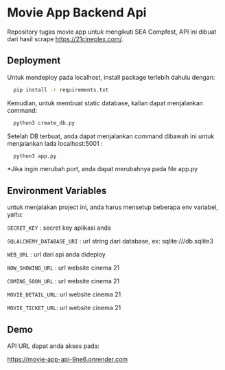 
# Movie App Backend Api
Repository tugas movie app untuk mengikuti SEA Compfest,
API ini dibuat dari hasil scrape https://21cineplex.com/.




## Deployment

Untuk mendeploy pada localhost, install package terlebih dahulu dengan:

```bash
  pip install -r requirements.txt
```

Kemudian, untuk membuat static database, kalian dapat menjalankan command:

```bash
  python3 create_db.py
```

Setelah DB terbuat, anda dapat menjalankan command dibawah ini untuk menjalankan lada localhost:5001 :

```bash
  python3 app.py
```
*Jika ingin merubah port, anda dapat merubahnya pada file app.py

## Environment Variables

untuk menjalakan project ini, anda harus mensetup beberapa env variabel, yaitu:

`SECRET_KEY` : secret key aplikasi anda


`SQLALCHEMY_DATABASE_URI` : url string dari database, ex: sqlite:///db.sqlite3


`WEB_URL` : url dari api anda dideploy


`NOW_SHOWING_URL` : url website cinema 21


`COMING_SOON_URL` : url website cinema 21


`MOVIE_DETAIL_URL`: url website cinema 21


`MOVIE_TICKET_URL`: url website cinema 21




## Demo

API URL dapat anda akses pada:

https://movie-app-api-9ne6.onrender.com

